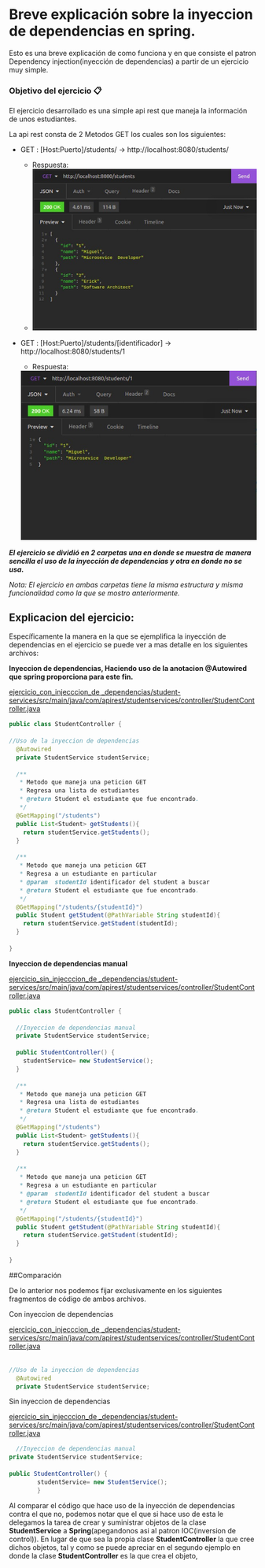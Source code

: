 # Breve explicación sobre la inyeccion de dependencias en spring.


Esto es una breve explicación de como funciona y en que consiste el patron Dependency injection(inyección de dependencias)
a partir de un ejercicio muy simple.

### Objetivo del ejercicio 📋
El ejercicio desarrollado es una simple api rest que maneja la información de unos estudiantes.

La api rest consta de 2 Metodos GET los cuales son los siguientes:

- GET : [Host:Puerto]/students/ -> http://localhost:8080/students/
  - Respuesta:
  - <img src="./imagenes/students.jpeg" alt="respuesta de la peticion" />

- GET : [Host:Puerto]/students/[identificador] -> http://localhost:8080/students/1
  - Respuesta:
  <img src="./imagenes/student.jpeg" alt="respuesta de la peticion" />
  
***El ejercicio se dividió en 2 carpetas una en donde se muestra de manera sencilla el uso de la inyección de dependencias y otra en donde no se usa.***

_Nota: El ejercicio en ambas carpetas tiene la misma estructura y misma funcionalidad como la que se mostro anteriormente._

## Explicacion del ejercicio:
Específicamente la manera en la que se ejemplifica la inyección de dependencias en el ejercicio se puede ver a mas detalle en los siguientes archivos:

**Inyeccion de dependencias, Haciendo uso de la anotacion @Autowired que spring proporciona para este fin.**

[ejercicio_con_injecccion_de _dependencias/student-services/src/main/java/com/apirest/studentservices/controller/StudentController.java ](https://github.com/josemigueltr/spring_dependency_injection/blob/main/ejercicio_con_injecccion_de%20_dependencias/student-services/src/main/java/com/apirest/studentservices/controller/StudentController.java)

```java
public class StudentController {
    
//Uso de la inyeccion de dependencias
  @Autowired
  private StudentService studentService;

  /**
   * Metodo que maneja una peticion GET
   * Regresa una lista de estudiantes
   * @return Student el estudiante que fue encontrado.
   */
  @GetMapping("/students")
  public List<Student> getStudents(){
    return studentService.getStudents();
  }

  /**
   * Metodo que maneja una peticion GET
   * Regresa a un estudiante en particular
   * @param  studentId identificador del student a buscar
   * @return Student el estudiante que fue encontrado.
   */
  @GetMapping("/students/{studentId}")
  public Student getStudent(@PathVariable String studentId){
    return studentService.getStudent(studentId);
  }

}

```

**Inyeccion de dependencias manual**

[ejercicio_sin_injecccion_de _dependencias/student-services/src/main/java/com/apirest/studentservices/controller/StudentController.java  ](https://github.com/josemigueltr/spring_dependency_injection/blob/main/ejercicio_sin_injecccion_de%20_dependencias/student-services/src/main/java/com/apirest/studentservices/controller/StudentController.java)

```java
public class StudentController {

  //Inyeccion de dependencias manual
  private StudentService studentService;
  
  public StudentController() {
    studentService= new StudentService();
  }

  /**
   * Metodo que maneja una peticion GET
   * Regresa una lista de estudiantes
   * @return Student el estudiante que fue encontrado.
   */
  @GetMapping("/students")
  public List<Student> getStudents(){
    return studentService.getStudents();
  }

  /**
   * Metodo que maneja una peticion GET
   * Regresa a un estudiante en particular
   * @param  studentId identificador del student a buscar
   * @return Student el estudiante que fue encontrado.
   */
  @GetMapping("/students/{studentId}")
  public Student getStudent(@PathVariable String studentId){
    return studentService.getStudent(studentId);
  }

}

```
##Comparación

De lo anterior nos podemos fijar exclusivamente en los siguientes fragmentos de código de ambos archivos.

Con inyeccion de dependencias

[ejercicio_con_injecccion_de _dependencias/student-services/src/main/java/com/apirest/studentservices/controller/StudentController.java ](https://github.com/josemigueltr/spring_dependency_injection/blob/main/ejercicio_con_injecccion_de%20_dependencias/student-services/src/main/java/com/apirest/studentservices/controller/StudentController.java)

```java

//Uso de la inyeccion de dependencias
  @Autowired
  private StudentService studentService;

```

Sin inyeccion de dependencias

[ejercicio_sin_injecccion_de _dependencias/student-services/src/main/java/com/apirest/studentservices/controller/StudentController.java  ](https://github.com/josemigueltr/spring_dependency_injection/blob/main/ejercicio_sin_injecccion_de%20_dependencias/student-services/src/main/java/com/apirest/studentservices/controller/StudentController.java)

```java
  //Inyeccion de dependencias manual
private StudentService studentService;

public StudentController() {
        studentService= new StudentService();
        }

```

Al comparar el código que hace uso de la inyección de dependencias contra el que no, podemos notar que el que si hace uso de esta
le delegamos la tarea de crear y suministrar objetos de la clase **StudentService** a **Spring**(apegandonos asi al patron IOC(inversion de control)). En lugar de que sea la propia clase **StudentController** la que cree dichos objetos, tal y como se puede apreciar en el segundo ejemplo en donde la clase **StudentController** es la que crea el objeto,

